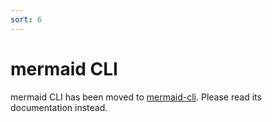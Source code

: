 ```yaml
---
sort: 6
---
```


# mermaid CLI

mermaid CLI has been moved to [mermaid-cli](https://github.com/mermaid-js/mermaid-cli). Please read its documentation instead.
